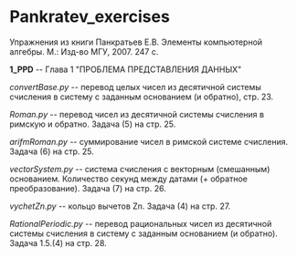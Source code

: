 # Pankratev_exercises
Упражнения из книги Панкратьев Е.В. Элементы компьютерной алгебры. М.: Изд-во МГУ, 2007. 247 с.

**1_PPD** -- Глава 1 "ПРОБЛЕМА ПРЕДСТАВЛЕНИЯ ДАННЫХ"

*convertBase.py* -- перевод целых чисел из десятичной системы счисления в систему с заданным основанием
(и обратно), стр. 23.

*Roman.py* -- перевод чисел из десятичной системы счисления в римскую и обратно. Задача (5) на стр. 25.

*arifmRoman.py* -- суммирование чисел в римской системе счисления. Задача (6) на стр. 25.

*vectorSystem.py* -- система счисления с векторным (смешанным) основанием. Количество секунд между
 датами (+ обратное преобразование). Задача (7) на стр. 26.
 
*vychetZn.py* -- кольцо вычетов Zn. Задача (4) на стр. 27.
 
*RationalPeriodic.py* -- перевод рациональных чисел из десятичной системы счисления в систему с заданным основанием
(и обратно). Задача 1.5.(4) на стр. 28.
